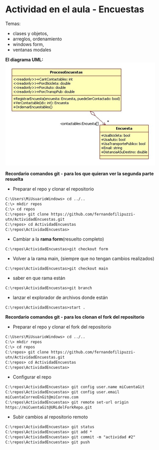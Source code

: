 # Actividad en el aula  - Encuestas

Temas:
   - clases y objetos, 
   - arreglos, ordenamiento
   - windows form, 
   - ventanas modales


**El diagrama UML:**<br/>
![alt text](https://github.com/fernandofilipuzzi-utn/ActividadEncuestas/blob/form/EncuestasMediosTransporte/EncuestasLib/uml/encuesta.jpg)

**Recordario comandos git - para los que quieran ver la segunda parte resuelta**
- Preparar el repo y clonar el repositorio 
```
C:\Users\MiUsuarioWindows> cd ../..
C:\> mkdir repos
C:\> cd repos
C:\repos> git clone https://github.com/fernandofilipuzzi-utn/ActividadEncuestas.git
C:\repos> cd ActividadEncuestas
C:\repos\ActividadEncuestas> 
```

- Cambiar a la **rama form**(resuelto completo)
```
C:\repos\ActividadEncuestas>git checkout form
```

- Volver a la rama main, (siempre que no tengan cambios realizados)
```
C:\repos\ActividadEncuestas>git checkout main
```

- saber en que rama están
```
C:\repos\ActividadEncuestas>git branch
```

- lanzar el explorador de archivos donde están
```
C:\repos\ActividadEncuestas>start .
```

**Recordario comandos git - para los clonan el fork del repositorio**

- Preparar el repo y clonar el fork del repositorio 
```
C:\Users\MiUsuarioWindows> cd ../..
C:\> mkdir repos
C:\> cd repos
C:\repos> git clone https://github.com/fernandofilipuzzi-utn/ActividadEncuestas.git
C:\repos> cd ActividadEncuestas
C:\repos\ActividadEncuestas> 
```

- Configurar el repo
```
C:\repos\ActividadEncuestas> git config user.name miCuentaGit
C:\repos\ActividadEncuestas> git config user.email miCuentaCorreoEnGit@miCorreo.com
C:\repos\ActividadEncuestas> git remote set-url origin https://miCuentaGit@URLdelForkRepo.git
```

- Subir cambios al repositorio remoto
```
C:\repos\ActividadEncuestas> git status
C:\repos\ActividadEncuestas> git add *
C:\repos\ActividadEncuestas> git commit -m "actividad #2"
C:\repos\ActividadEncuestas> git push
```
